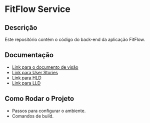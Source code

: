 # FitFlow Service

## Descrição
Este repositório contém o código do back-end da aplicação FitFlow. 

## Documentação
- [Link para o documento de visão](link)
- [Link para User Stories](link)
- [Link para HLD](link)
- [Link para LLD](link)

## Como Rodar o Projeto
- Passos para configurar o ambiente.
- Comandos de build.
